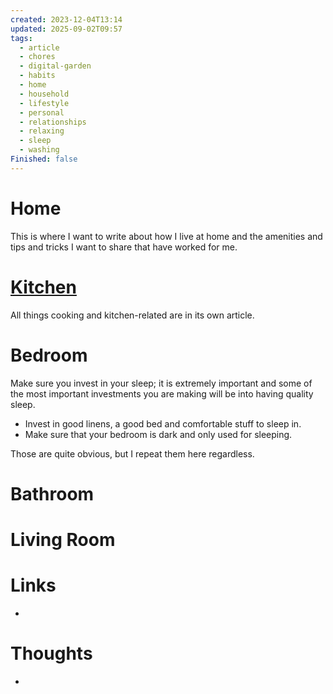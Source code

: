 ```yaml
---
created: 2023-12-04T13:14
updated: 2025-09-02T09:57
tags:
  - article
  - chores
  - digital-garden
  - habits
  - home
  - household
  - lifestyle
  - personal
  - relationships
  - relaxing
  - sleep
  - washing
Finished: false
---
```


# Home


This is where I want to write about how I live at home and the amenities and tips and tricks I want to share that have worked for me. 



# [Kitchen](../Food/Kitchen.md)
All things cooking and kitchen-related are in its own article. 


# Bedroom

Make sure you invest in your sleep; it is extremely important and some of the most important investments you are making will be into having quality sleep. 


- Invest in good linens, a good bed and comfortable stuff to sleep in. 
- Make sure that your bedroom is dark and only used for sleeping. 

Those are quite obvious, but I repeat them here regardless. 

# Bathroom




# Living Room


# Links
- 

# Thoughts 
- 


